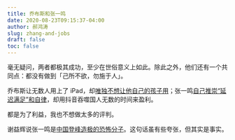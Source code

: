 ```yaml
---
title: 乔布斯和张一鸣
date: 2020-08-23T09:15:37-04:00
author: 郝鸿涛
slug: zhang-and-jobs
draft: false
toc: false
---
```


毫无疑问，两者都极其成功，至少在世俗意义上如此。除此之外，他们还有一个共同点：都没有做到「己所不欲，勿施于人」。

乔布斯让无数人用上了 iPad，却[唯独不想让他自己的孩子用](https://www.nytimes.com/2014/09/11/fashion/steve-jobs-apple-was-a-low-tech-parent.html?_r=0)；张一鸣[自己推崇“延迟满足”和自律](https://www.digitaling.com/articles/300278.html)，却用抖音吞噬国人无数的时间来盈利。

都是为了利益，我也不想做太多的评判。

谢益辉说张一鸣是[中国登峰造极的恐怖分子](https://yihui.org/cn/2019/04/sapiens-notes/)。这句话虽有些夸张，但其实是事实。